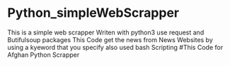# Python_simpleWebScrapper
This is a simple web scrapper Writen with python3 use request and Butifulsoup packages
This Code get the news from News Websites by using a kyeword that you specify
also used bash Scripting 
#This Code for Afghan Python Scrapper 

